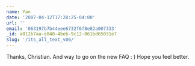 ```yaml
---
name: Yan
date: '2007-04-12T17:28:25-04:00'
url: ''
email: '063197b7b44eee6732f6f8e82a007333'
_id: a012b7aa-e840-4beb-9c12-061bd65031e7
slug: '/its_all_text_v06/'
---
```


Thanks, Christian. And way to go on the new FAQ : ) Hope you feel better.
